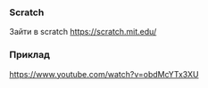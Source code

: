 ### Scratch
Зайти в scratch https://scratch.mit.edu/  

### Приклад
https://www.youtube.com/watch?v=obdMcYTx3XU  
